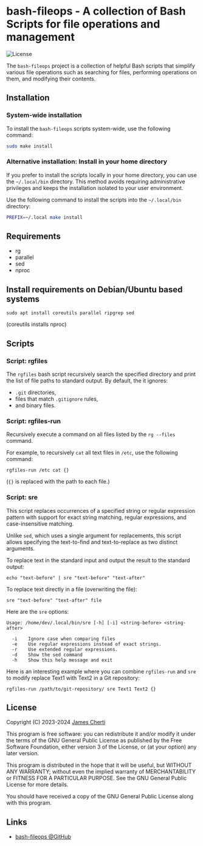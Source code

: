 # bash-fileops - A collection of Bash Scripts for file operations and management
![License](https://img.shields.io/github/license/jamescherti/bash-fileops)

The `bash-fileops` project is a collection of helpful Bash scripts that simplify various file operations such as searching for files, performing operations on them, and modifying their contents.

## Installation

### System-wide installation

To install the `bash-fileops` scripts system-wide, use the following command:
```bash
sudo make install
```

### Alternative installation: Install in your home directory

If you prefer to install the scripts locally in your home directory, you can use the `~/.local/bin` directory. This method avoids requiring administrative privileges and keeps the installation isolated to your user environment.

Use the following command to install the scripts into the `~/.local/bin` directory:

```bash
PREFIX=~/.local make install
```

## Requirements

- rg
- parallel
- sed
- nproc

## Install requirements on Debian/Ubuntu based systems

```
sudo apt install coreutils parallel ripgrep sed
```

(coreutils installs nproc)

## Scripts

### Script: rgfiles

The `rgfiles` bash script recursively search the specified directory and print the list of file paths to standard output. By default, the it ignores:
- `.git` directories,
- files that match `.gitignore` rules,
- and binary files.

### Script: rgfiles-run

Recursively execute a command on all files listed by the `rg --files` command.

For example, to recursively `cat` all text files in `/etc`, use the following command:
```
rgfiles-run /etc cat {}
```

(`{}` is replaced with the path to each file.)

### Script: sre

This script replaces occurrences of a specified string or regular expression pattern with support for exact string matching, regular expressions, and case-insensitive matching.

Unlike `sed`, which uses a single argument for replacements, this script allows specifying the text-to-find and text-to-replace as two distinct arguments.

To replace text in the standard input and output the result to the standard output:
```
echo "text-before" | sre "text-before" "text-after"
```

To replace text directly in a file (overwriting the file):
```
sre "text-before" "text-after" file
```

Here are the `sre` options:
```
Usage: /home/dev/.local/bin/sre [-h] [-i] <string-before> <string-after>

  -i    Ignore case when comparing files
  -e    Use regular expressions instead of exact strings.
  -r    Use extended regular expressions.
  -d    Show the sed command
  -h    Show this help message and exit
```

Here is an interesting example where you can combine `rgfiles-run` and `sre` to modify replace Text1 with Text2 in a Git repository:
```
rgfiles-run /path/to/git-repository/ sre Text1 Text2 {}
```

## License

Copyright (C) 2023-2024 [James Cherti](https://www.jamescherti.com)

This program is free software: you can redistribute it and/or modify it under the terms of the GNU General Public License as published by the Free Software Foundation, either version 3 of the License, or (at your option) any later version.

This program is distributed in the hope that it will be useful, but WITHOUT ANY WARRANTY; without even the implied warranty of MERCHANTABILITY or FITNESS FOR A PARTICULAR PURPOSE. See the GNU General Public License for more details.

You should have received a copy of the GNU General Public License along with this program.

## Links

- [bash-fileops @GitHub](https://github.com/jamescherti/bash-fileops)
